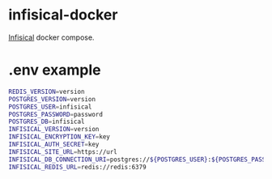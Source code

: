 # infisical-docker

[Infisical](https://infisical.com/) docker compose.

# .env example

```bash
REDIS_VERSION=version
POSTGRES_VERSION=version
POSTGRES_USER=infisical
POSTGRES_PASSWORD=password
POSTGRES_DB=infisical
INFISICAL_VERSION=version
INFISICAL_ENCRYPTION_KEY=key
INFISICAL_AUTH_SECRET=key
INFISICAL_SITE_URL=https://url
INFISICAL_DB_CONNECTION_URI=postgres://${POSTGRES_USER}:${POSTGRES_PASSWORD}@db:5432/${POSTGRES_DB}
INFISICAL_REDIS_URL=redis://redis:6379
```
